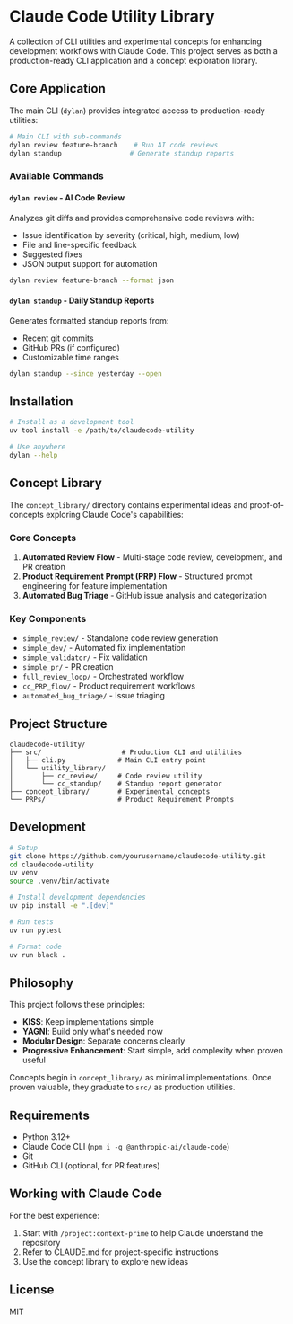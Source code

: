# Claude Code Utility Library

A collection of CLI utilities and experimental concepts for enhancing development workflows with Claude Code. This project serves as both a production-ready CLI application and a concept exploration library.

## Core Application

The main CLI (`dylan`) provides integrated access to production-ready utilities:

```bash
# Main CLI with sub-commands
dylan review feature-branch    # Run AI code reviews
dylan standup                 # Generate standup reports
```

### Available Commands

#### `dylan review` - AI Code Review
Analyzes git diffs and provides comprehensive code reviews with:
- Issue identification by severity (critical, high, medium, low)
- File and line-specific feedback
- Suggested fixes
- JSON output support for automation

```bash
dylan review feature-branch --format json
```

#### `dylan standup` - Daily Standup Reports
Generates formatted standup reports from:
- Recent git commits
- GitHub PRs (if configured)
- Customizable time ranges

```bash
dylan standup --since yesterday --open
```

## Installation

```bash
# Install as a development tool
uv tool install -e /path/to/claudecode-utility

# Use anywhere
dylan --help
```

## Concept Library

The `concept_library/` directory contains experimental ideas and proof-of-concepts exploring Claude Code's capabilities:

### Core Concepts

1. **Automated Review Flow** - Multi-stage code review, development, and PR creation
2. **Product Requirement Prompt (PRP) Flow** - Structured prompt engineering for feature implementation
3. **Automated Bug Triage** - GitHub issue analysis and categorization

### Key Components

- `simple_review/` - Standalone code review generation
- `simple_dev/` - Automated fix implementation
- `simple_validator/` - Fix validation
- `simple_pr/` - PR creation
- `full_review_loop/` - Orchestrated workflow
- `cc_PRP_flow/` - Product requirement workflows
- `automated_bug_triage/` - Issue triaging

## Project Structure

```
claudecode-utility/
├── src/                    # Production CLI and utilities
│   ├── cli.py             # Main CLI entry point
│   └── utility_library/    
│       ├── cc_review/     # Code review utility
│       └── cc_standup/    # Standup report generator
├── concept_library/       # Experimental concepts
└── PRPs/                  # Product Requirement Prompts
```

## Development

```bash
# Setup
git clone https://github.com/yourusername/claudecode-utility.git
cd claudecode-utility
uv venv
source .venv/bin/activate

# Install development dependencies
uv pip install -e ".[dev]"

# Run tests
uv run pytest

# Format code
uv run black .
```

## Philosophy

This project follows these principles:
- **KISS**: Keep implementations simple
- **YAGNI**: Build only what's needed now
- **Modular Design**: Separate concerns clearly
- **Progressive Enhancement**: Start simple, add complexity when proven useful

Concepts begin in `concept_library/` as minimal implementations. Once proven valuable, they graduate to `src/` as production utilities.

## Requirements

- Python 3.12+
- Claude Code CLI (`npm i -g @anthropic-ai/claude-code`)
- Git
- GitHub CLI (optional, for PR features)

## Working with Claude Code

For the best experience:
1. Start with `/project:context-prime` to help Claude understand the repository
2. Refer to CLAUDE.md for project-specific instructions
3. Use the concept library to explore new ideas

## License

MIT